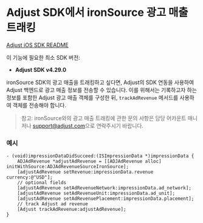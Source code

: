 # Adjust SDK에서 ironSource 광고 매출 트래킹

[Adjust iOS SDK README][ios-readme]

이 기능에 필요한 최소 SDK 버전:

- **Adjust SDK v4.29.0**

ironSource SDK의 광고 매출을 트래킹하고 싶다면, Adjust의 SDK 연동을 사용하여 Adjust 백엔드로 광고 매출 정보를 전송할 수 있습니다. 이를 위해서는 기록하고자 하는 정보를 포함한 Adjust 광고 매출 객체를 구성한 뒤, `trackAdRevenue` 메서드를 사용하여 객체를 전송해야 합니다.

> 참고: ironSource와의 광고 매출 트래킹에 관한 문의 사항은 담당 어카운트 매니저나 [support@adjust.com](mailto:support@adjust.com)으로 연락주시기 바랍니다.

### 예시

```objc
- (void)impressionDataDidSucceed:(ISImpressionData *)impressionData {
    ADJAdRevenue *adjustAdRevenue = [[ADJAdRevenue alloc] initWithSource:ADJAdRevenueSourceIronSource];
    [adjustAdRevenue setRevenue:impressionData.revenue currency:@"USD"];
    // optional fields
    [adjustAdRevenue setAdRevenueNetwork:impressionData.ad_network];
    [adjustAdRevenue setAdRevenueUnit:impressionData.ad_unit];
    [adjustAdRevenue setAdRevenuePlacement:impressionData.placement];
    // track Adjust ad revenue
    [Adjust trackAdRevenue:adjustAdRevenue];
}
```

[ios-readme]:    https://github.com/adjust/ios_sdk/blob/master/doc/korean/README.md
